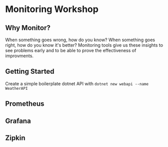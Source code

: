 # Monitoring Workshop

## Why Monitor?

When something goes wrong, how do you know? When something goes right, how do you know it's better? Monitoring tools give us these insights to see problems early and to be able to prove the effectiveness of improvments.

## Getting Started

Create a simple boilerplate dotnet API with `dotnet new webapi --name WeatherAPI`

## Prometheus



## Grafana


## Zipkin


